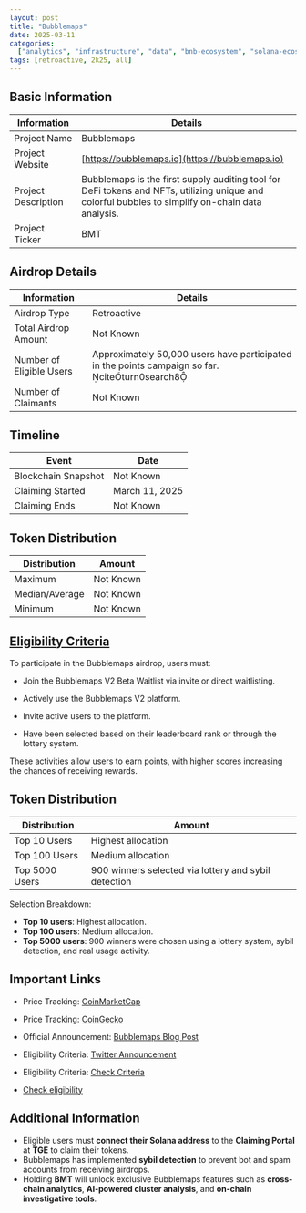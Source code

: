 ```yaml
---
layout: post
title: "Bubblemaps"
date: 2025-03-11
categories:
  ["analytics", "infrastructure", "data", "bnb-ecosystem", "solana-ecosystem"]
tags: [retroactive, 2k25, all]
---
```


## Basic Information

| Information         | Details                                                                                                                                                              |
| ------------------- | -------------------------------------------------------------------------------------------------------------------------------------------------------------------- |
| Project Name        | Bubblemaps                                                                                                                                                           |
| Project Website     | [https://bubblemaps.io](https://bubblemaps.io)                                                                                                                       |
| Project Description | Bubblemaps is the first supply auditing tool for DeFi tokens and NFTs, utilizing unique and colorful bubbles to simplify on-chain data analysis.|
| Project Ticker      | BMT                                                                                                                                                                  |

## Airdrop Details

| Information              | Details                                                                                         |
| ------------------------ | ----------------------------------------------------------------------------------------------- |
| Airdrop Type             | Retroactive                                                                                     |
| Total Airdrop Amount     | Not Known                                                                                       |
| Number of Eligible Users | Approximately 50,000 users have participated in the points campaign so far. citeturn0search8 |
| Number of Claimants      | Not Known                                                                                       |

## Timeline

| Event               | Date           |
| ------------------- | -------------- |
| Blockchain Snapshot | Not Known      |
| Claiming Started    | March 11, 2025 |
| Claiming Ends       | Not Known      |

## Token Distribution

| Distribution   | Amount    |
| -------------- | --------- |
| Maximum        | Not Known |
| Median/Average | Not Known |
| Minimum        | Not Known |

## [Eligibility Criteria](https://wiki.bubblemaps.io/bmt/airdrop/v2-users)

To participate in the Bubblemaps airdrop, users must:

- Join the Bubblemaps V2 Beta Waitlist via invite or direct waitlisting.

- Actively use the Bubblemaps V2 platform.

- Invite active users to the platform.

- Have been selected based on their leaderboard rank or through the lottery system.

These activities allow users to earn points, with higher scores increasing the chances of receiving rewards.

## Token Distribution

| Distribution   | Amount                                               |
| -------------- | ---------------------------------------------------- |
| Top 10 Users   | Highest allocation                                   |
| Top 100 Users  | Medium allocation                                    |
| Top 5000 Users | 900 winners selected via lottery and sybil detection |

Selection Breakdown:

- **Top 10 users**: Highest allocation.
- **Top 100 users**: Medium allocation.
- **Top 5000 users**: 900 winners were chosen using a lottery system, sybil detection, and real usage activity.

## Important Links

- Price Tracking: [CoinMarketCap](https://coinmarketcap.com/currencies/bubblemaps)

- Price Tracking: [CoinGecko](https://www.coingecko.com/en/coins/bubblemaps)

- Official Announcement: [Bubblemaps Blog Post](https://blog.bubblemaps.io/its-official-the-incoming-token/)
- Eligibility Criteria: [Twitter Announcement](https://x.com/bubblemaps/status/1899384817734803470)
- Eligibility Criteria: [Check Criteria](https://wiki.bubblemaps.io/bmt/airdrop/v2-users)
- [Check eligibility](https://docs.google.com/spreadsheets/d/1E3sUl0VMn_icqf40xor0zUNOyXk2I6lGtcr6hLheeP8/)

## Additional Information

- Eligible users must **connect their Solana address** to the **Claiming Portal** at **TGE** to claim their tokens.
- Bubblemaps has implemented **sybil detection** to prevent bot and spam accounts from receiving airdrops.
- Holding **BMT** will unlock exclusive Bubblemaps features such as **cross-chain analytics**, **AI-powered cluster analysis**, and **on-chain investigative tools**.
